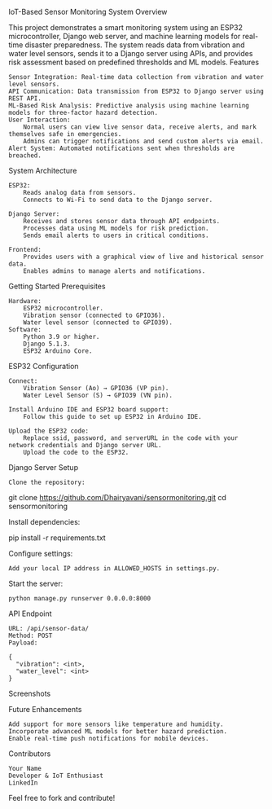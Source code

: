 IoT-Based Sensor Monitoring System
Overview

This project demonstrates a smart monitoring system using an ESP32 microcontroller, Django web server, and machine learning models for real-time disaster preparedness. The system reads data from vibration and water level sensors, sends it to a Django server using APIs, and provides risk assessment based on predefined thresholds and ML models.
Features

    Sensor Integration: Real-time data collection from vibration and water level sensors.
    API Communication: Data transmission from ESP32 to Django server using REST API.
    ML-Based Risk Analysis: Predictive analysis using machine learning models for three-factor hazard detection.
    User Interaction:
        Normal users can view live sensor data, receive alerts, and mark themselves safe in emergencies.
        Admins can trigger notifications and send custom alerts via email.
    Alert System: Automated notifications sent when thresholds are breached.

System Architecture

    ESP32:
        Reads analog data from sensors.
        Connects to Wi-Fi to send data to the Django server.

    Django Server:
        Receives and stores sensor data through API endpoints.
        Processes data using ML models for risk prediction.
        Sends email alerts to users in critical conditions.

    Frontend:
        Provides users with a graphical view of live and historical sensor data.
        Enables admins to manage alerts and notifications.

Getting Started
Prerequisites

    Hardware:
        ESP32 microcontroller.
        Vibration sensor (connected to GPIO36).
        Water level sensor (connected to GPIO39).
    Software:
        Python 3.9 or higher.
        Django 5.1.3.
        ESP32 Arduino Core.

ESP32 Configuration

    Connect:
        Vibration Sensor (Ao) → GPIO36 (VP pin).
        Water Level Sensor (S) → GPIO39 (VN pin).

    Install Arduino IDE and ESP32 board support:
        Follow this guide to set up ESP32 in Arduino IDE.

    Upload the ESP32 code:
        Replace ssid, password, and serverURL in the code with your network credentials and Django server URL.
        Upload the code to the ESP32.

Django Server Setup

    Clone the repository:

git clone https://github.com/Dhairyavani/sensormonitoring.git
cd sensormonitoring

Install dependencies:

pip install -r requirements.txt

Configure settings:

    Add your local IP address in ALLOWED_HOSTS in settings.py.

Start the server:

    python manage.py runserver 0.0.0.0:8000

API Endpoint

    URL: /api/sensor-data/
    Method: POST
    Payload:

    {
      "vibration": <int>,
      "water_level": <int>
    }

Screenshots


Future Enhancements

    Add support for more sensors like temperature and humidity.
    Incorporate advanced ML models for better hazard prediction.
    Enable real-time push notifications for mobile devices.

Contributors

    Your Name
    Developer & IoT Enthusiast
    LinkedIn

Feel free to fork and contribute!
